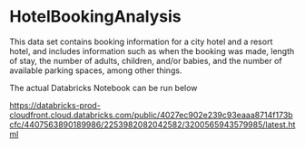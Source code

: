 # HotelBookingAnalysis
This data set contains booking information for a city hotel and a resort hotel, and includes information such as when the booking was made, length of stay, the number of adults, children, and/or babies, and the number of available parking spaces, among other things. 

The actual Databricks Notebook can be run below

https://databricks-prod-cloudfront.cloud.databricks.com/public/4027ec902e239c93eaaa8714f173bcfc/4407563890189986/2253982082042582/3200565943579985/latest.html

